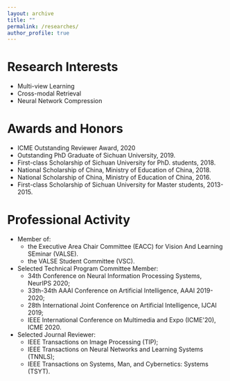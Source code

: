 ```yaml
---
layout: archive
title: ""
permalink: /researches/
author_profile: true
---
```


Research Interests
======
- Multi-view Learning
- Cross-modal Retrieval
- Neural Network Compression

Awards and Honors
======
- ICME Outstanding Reviewer Award, 2020
- Outstanding PhD Graduate of Sichuan University, 2019.
- First-class Scholarship of Sichuan University for PhD. students, 2018.
- National Scholarship of China, Ministry of Education of China, 2018.
- National Scholarship of China, Ministry of Education of China, 2016.
- First-class Scholarship of Sichuan University for Master students, 2013-2015.


Professional Activity
======
- Member of:
    - the Executive Area Chair Committee (EACC) for Vision And Learning SEminar (VALSE).
    - the VALSE Student Committee (VSC).
- Selected Technical Program Committee Member:
    - 34th Conference on Neural Information Processing Systems, NeurIPS 2020;
    - 33th-34th AAAI Conference on Artificial Intelligence, AAAI 2019-2020;
    - 28th International Joint Conference on Artificial Intelligence, IJCAI 2019;
    - IEEE International Conference on Multimedia and Expo (ICME'20), ICME 2020.
- Selected Journal Reviewer:
    - IEEE Transactions on Image Processing (TIP);
    - IEEE Transactions on Neural Networks and Learning Systems (TNNLS);
    - IEEE Transactions on Systems, Man, and Cybernetics: Systems (TSYT).
